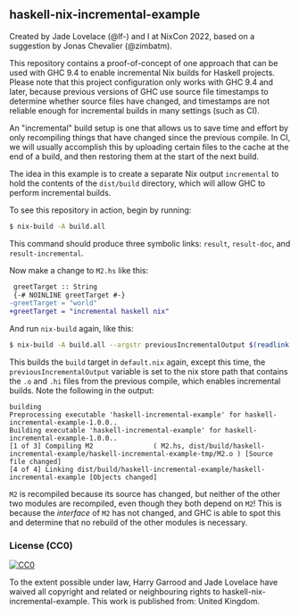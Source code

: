 ## haskell-nix-incremental-example

Created by Jade Lovelace (@lf-) and I at NixCon 2022, based on a suggestion by Jonas Chevalier (@zimbatm).

This repository contains a proof-of-concept of one approach that can be used with GHC 9.4 to enable incremental Nix builds for Haskell projects.
Please note that this project configuration only works with GHC 9.4 and later, because previous versions of GHC use source file timestamps to determine whether source files have changed, and timestamps are not reliable enough for incremental builds in many settings (such as CI).

An "incremental" build setup is one that allows us to save time and effort by only recompiling things that have changed since the previous compile.
In CI, we will usually accomplish this by uploading certain files to the cache at the end of a build, and then restoring them at the start of the next build.

The idea in this example is to create a separate Nix output `incremental` to hold the contents of the `dist/build` directory, which will allow GHC to perform incremental builds.

To see this repository in action, begin by running:

```bash
$ nix-build -A build.all
```

This command should produce three symbolic links: `result`, `result-doc`, and `result-incremental`.

Now make a change to `M2.hs` like this:

```patch
 greetTarget :: String
 {-# NOINLINE greetTarget #-}
-greetTarget = "world"
+greetTarget = "incremental haskell nix"
```

And run `nix-build` again, like this:

```bash
$ nix-build -A build.all --argstr previousIncrementalOutput $(readlink result-incremental)
```

This builds the `build` target in `default.nix` again, except this time, the `previousIncrementalOutput` variable is set to the nix store path that contains the `.o` and `.hi` files from the previous compile, which enables incremental builds.
Note the following in the output:

```
building
Preprocessing executable 'haskell-incremental-example' for haskell-incremental-example-1.0.0..
Building executable 'haskell-incremental-example' for haskell-incremental-example-1.0.0..
[1 of 3] Compiling M2               ( M2.hs, dist/build/haskell-incremental-example/haskell-incremental-example-tmp/M2.o ) [Source file changed]
[4 of 4] Linking dist/build/haskell-incremental-example/haskell-incremental-example [Objects changed]
```

`M2` is recompiled because its source has changed, but neither of the other two modules are recompiled, even though they both depend on `M2`!
This is because the _interface_ of `M2` has not changed, and GHC is able to spot this and determine that no rebuild of the other modules is necessary.

### License (CC0)

<a rel="license" href="http://creativecommons.org/publicdomain/zero/1.0/">
  <img src="http://i.creativecommons.org/p/zero/1.0/88x31.png" style="border-style: none;" alt="CC0"/>
</a>

To the extent possible under law, Harry Garrood and Jade Lovelace have waived all copyright and related or neighbouring rights to haskell-nix-incremental-example. This work is published from: United Kingdom.
